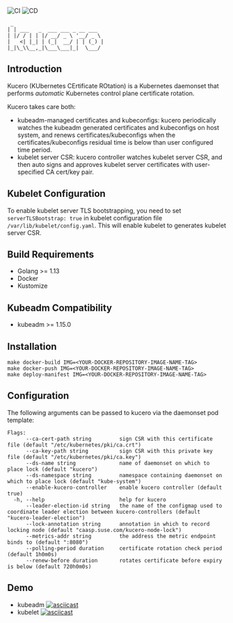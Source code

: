 ![CI](https://github.com/jenting/kucero/workflows/CI/badge.svg)
![CD](https://github.com/jenting/kucero/workflows/CD/badge.svg)

```
 _
| | ___   _  ___ ___ _ __ ___
| |/ / | | |/ __/ _ \ '__/ _ \
|   <| |_| | (_|  __/ | | (_) |
|_|\_\\__,_|\___\___|_|  \___/
```

## Introduction

Kucero (KUbernetes CErtificate ROtation) is a Kubernetes daemonset that
performs _automatic_ Kubernetes control plane certificate rotation.

Kucero takes care both:
- kubeadm-managed certificates and kubeconfigs: kucero periodically watches the kubeadm generated certificates and kubeconfigs on host system, and renews certificates/kubeconfigs when the certificates/kubeconfigs residual time is below than user configured time period.
- kubelet server CSR: kucero controller watches kubelet server CSR, and then auto signs and approves kubelet server certificates with user-specified CA cert/key pair.

## Kubelet Configuration

To enable kubelet server TLS bootstrapping, you need to set `serverTLSBootstrap: true` in kubelet configuration file `/var/lib/kubelet/config.yaml`. This will enable kubelet to generates kubelet server CSR.

## Build Requirements

- Golang >= 1.13
- Docker
- Kustomize

## Kubeadm Compatibility

- kubeadm >= 1.15.0

## Installation

```
make docker-build IMG=<YOUR-DOCKER-REPOSITORY-IMAGE-NAME-TAG>
make docker-push IMG=<YOUR-DOCKER-REPOSITORY-IMAGE-NAME-TAG>
make deploy-manifest IMG=<YOUR-DOCKER-REPOSITORY-IMAGE-NAME-TAG>
```

## Configuration

The following arguments can be passed to kucero via the daemonset pod template:

```
Flags:
      --ca-cert-path string         sign CSR with this certificate file (default "/etc/kubernetes/pki/ca.crt")
      --ca-key-path string          sign CSR with this private key file (default "/etc/kubernetes/pki/ca.key")
      --ds-name string              name of daemonset on which to place lock (default "kucero")
      --ds-namespace string         namespace containing daemonset on which to place lock (default "kube-system")
      --enable-kucero-controller    enable kucero controller (default true)
  -h, --help                        help for kucero
      --leader-election-id string   the name of the configmap used to coordinate leader election between kucero-controllers (default "kucero-leader-election")
      --lock-annotation string      annotation in which to record locking node (default "caasp.suse.com/kucero-node-lock")
      --metrics-addr string         the address the metric endpoint binds to (default ":8080")
      --polling-period duration     certificate rotation check period (default 1h0m0s)
      --renew-before duration       rotates certificate before expiry is below (default 720h0m0s)
```

##

## Demo

- kubeadm
  [![asciicast](https://asciinema.org/a/331662.svg)](https://asciinema.org/a/331662)
- kubelet
  [![asciicast](https://asciinema.org/a/331652.svg)](https://asciinema.org/a/331652)
